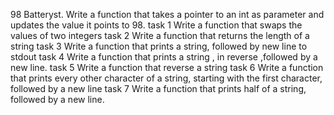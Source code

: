 98 Batteryst. Write a function that takes a pointer to an int as parameter and updates the value it points to 98.
task 1 Write a function that swaps the values of two integers
task 2 Write a function that returns the length of a string
task 3 Write a function that prints a string, followed by new line to stdout
task 4 Write a function that prints a string , in reverse ,followed by a new line.
task 5 Write a function that reverse a string
task 6 Write a function that prints every other character of a string, starting with the first character, followed by a new line
task 7 Write a function that prints half of a string, followed by a new line.
